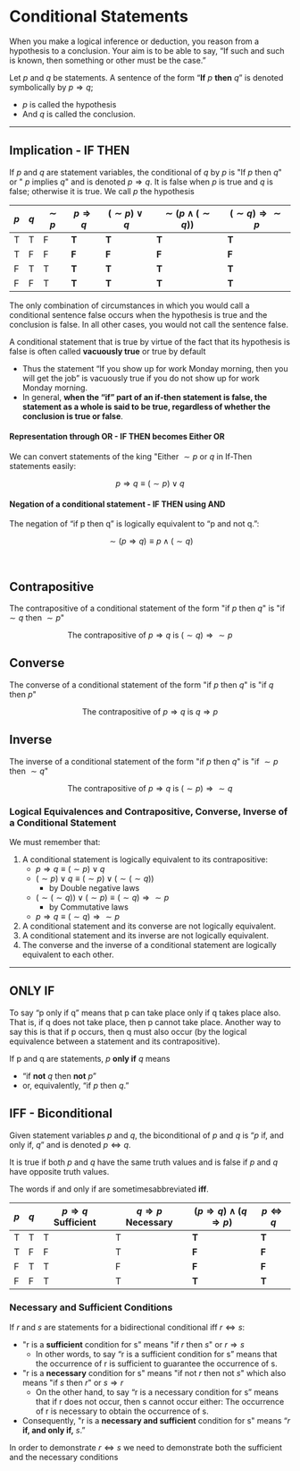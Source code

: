# Conditional Statements 

When you make a logical inference or deduction, you reason from a hypothesis to a conclusion. Your aim is to be able to say, “If such and such is known, then something or other must be the case.”

Let $p$ and $q$ be statements. A sentence of the form “**If** $p$ **then** $q$” is denoted symbolically by $p \Rightarrow q$;
* $p$ is called the hypothesis 
* And $q$ is called the conclusion.

---

## Implication - IF THEN
If $p$ and $q$ are statement variables, the conditional of $q$ by $p$ is "If $p$ then $q$" or " $p$ implies $q$" and is denoted $p \Rightarrow q$. It is false when $p$ is true and $q$ is false; otherwise it is true. We call $p$ the hypothesis

| $p$ | $q$ | $\sim p$ | $p \Rightarrow q$ | $(\sim p) \vee q$ | $\sim(p \wedge (\sim q))$ | $(\sim q) \Rightarrow \sim p$ |
|-----|-----|----------|-------------------|-------------------|---------------------------|-------------------------------|
| T   | T   | F        | **T**             | **T**             | **T**                     | **T**                         |
| T   | F   | F        | **F**             | **F**             | **F**                     | **F**                         |
| F   | T   | T        | **T**             | **T**             | **T**                     | **T**                         |
| F   | F   | T        | **T**             | **T**             | **T**                     | **T**                         |

The only combination of circumstances in which you would call a conditional sentence false occurs when the hypothesis is true and the conclusion is false. In all other cases, you would not call the sentence false.

A conditional statement that is true by virtue of the fact that its hypothesis is false is often called **vacuously true** or true by default
* Thus the statement “If you show up for work  Monday morning, then you will get the job” is vacuously true if you do not show up for work Monday morning. 
* In general, **when the “if” part of an if-then statement is false, the statement as a whole is said to be true, regardless of whether the conclusion is true or false**.

#### Representation through OR - IF THEN becomes Either OR
We can convert statements of the king "Either $\sim p$ or $q$ in If-Then statements easily:

```math
p \Rightarrow q \equiv (\sim p) \vee q
```

#### Negation of a conditional statement - IF THEN using AND
The negation of “if p then q” is logically equivalent to “p and not q.”: 

```math
\sim(p \Rightarrow q) \equiv p \wedge (\sim q)
```

<br>

## Contrapositive
The contrapositive of a conditional statement of the form "if $p$ then $q$" is "if $\sim q$ then $\sim p$"

```math
\text{The contrapositive of } p \Rightarrow q \text{ is } (\sim q) \Rightarrow \sim p
```


## Converse
The converse of a conditional statement of the form "if $p$ then $q$" is "if $q$ then $p$"

```math
\text{The contrapositive of } p \Rightarrow q \text{ is } q \Rightarrow p
```

## Inverse
The inverse of a conditional statement of the form "if $p$ then $q$" is "if $\sim p$ then $\sim q$"

```math
\text{The contrapositive of } p \Rightarrow q \text{ is } (\sim p) \Rightarrow \sim q
```

### Logical Equivalences and Contrapositive, Converse, Inverse of a Conditional Statement 
We must remember that:
1. A conditional statement is logically equivalent to its contrapositive: 
	* $p \Rightarrow q \equiv (\sim p) \vee q$ 
  	* $(\sim p) \vee q \equiv (\sim p) \vee (\sim ( \sim q ))$ 
    	* by Double negative laws
  	* $(\sim ( \sim q )) \vee (\sim p) \equiv (\sim q) \Rightarrow \sim p$ 
    	* by Commutative laws
	* $p \Rightarrow q \equiv (\sim q) \Rightarrow \sim p$ 
2. A conditional statement and its converse are not logically equivalent.
3. A conditional statement and its inverse are not logically equivalent.
4. The converse and the inverse of a conditional statement are logically equivalent to each other.

---

## ONLY IF 
To say “p only if q” means that p can take place only if q takes place also. That is, if
q does not take place, then p cannot take place. Another way to say this is that if p
occurs, then q must also occur (by the logical equivalence between a statement and its
contrapositive).

If p and q are statements, $p$ **only if** $q$ means 
* “if **not** $q$ then **not** $p$”
* or, equivalently, “if $p$ then $q$.”

## IFF - Biconditional
Given statement variables $p$ and $q$, the biconditional of $p$ and $q$ is “$p$ if, and only if,
$q$” and is denoted $p \Longleftrightarrow q$. 

It is true if both $p$ and $q$ have the same truth values and is
false if $p$ and $q$ have opposite truth values. 

The words if and only if are sometimesabbreviated **iff**.

| $p$ | $q$ | $p \Rightarrow q$ Sufficient | $q \Rightarrow p$ Necessary | $(p \Rightarrow q) \wedge (q \Rightarrow p)$ | $p \Leftrightarrow q$ |
|-----|-----|------------------------------|-----------------------------|----------------------------------------------|-----------------------|
| T   | T   | T                            | T                           | **T**                                        | **T**                 |
| T   | F   | F                            | T                           | **F**                                        | **F**                 |
| F   | T   | T                            | F                           | **F**                                        | **F**                 |
| F   | F   | T                            | T                           | **T**                                        | **T**                 |

### Necessary and Sufficient Conditions
If $r$ and $s$ are statements for a bidirectional conditional iff $r \Longleftrightarrow s$:
* "r is a **sufficient** condition for s" means "if $r$ then $s$" or $r \Rightarrow s$
  * In other words, to say “r is a sufficient condition for s” means that the occurrence of r 
  is sufficient to guarantee the occurrence of s. 
* "r is a **necessary** condition for s" means "if not $r$ then not $s$" which also means "if $s$ then $r$" or $s \Rightarrow r$
  * On the other hand, to say “r is a necessary condition for s” means that if r does not occur, 
  then s cannot occur either: The occurrence of r is necessary to obtain the occurrence of s. 
* Consequently, "r is a **necessary and sufficient** condition for s" means “$r$ **if, and only if,** $s$.”

In order to demonstrate $r \Longleftrightarrow s$ we need to demonstrate both the sufficient and the necessary conditions